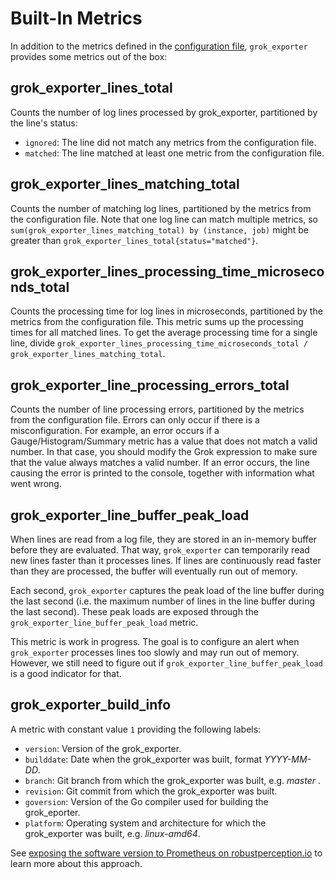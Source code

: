 Built-In Metrics
================

In addition to the metrics defined in the [configuration file], `grok_exporter` provides some metrics out of the box:

grok_exporter_lines_total
-------------------------

Counts the number of log lines processed by grok_exporter, partitioned by the line's status:

* `ignored`: The line did not match any metrics from the configuration file.
* `matched`: The line matched at least one metric from the configuration file.

grok_exporter_lines_matching_total
----------------------------------

Counts the number of matching log lines, partitioned by the metrics from the configuration file. Note that one log line can match multiple metrics, so `sum(grok_exporter_lines_matching_total) by (instance, job)` might be greater than `grok_exporter_lines_total{status="matched"}`.

grok_exporter_lines_processing_time_microseconds_total
------------------------------------------------------

Counts the processing time for log lines in microseconds, partitioned by the metrics from the configuration file. This metric sums up the processing times for all matched lines. To get the average processing time for a single line, divide `grok_exporter_lines_processing_time_microseconds_total / grok_exporter_lines_matching_total`.

grok_exporter_line_processing_errors_total
------------------------------------------

Counts the number of line processing errors, partitioned by the metrics from the configuration file. Errors can only occur if there is a misconfiguration. For example, an error occurs if a Gauge/Histogram/Summary metric has a value that does not match a valid number. In that case, you should modify the Grok expression to make sure that the value always matches a valid number. If an error occurs, the line causing the error is printed to the console, together with information what went wrong.

grok_exporter_line_buffer_peak_load
-----------------------------------

When lines are read from a log file, they are stored in an in-memory buffer before they are evaluated. That way, `grok_exporter` can temporarily read new lines faster than it processes lines. If lines are continuously read faster than they are processed, the buffer will eventually run out of memory.

Each second, `grok_exporter` captures the peak load of the line buffer during the last second (i.e. the maximum number of lines in the line buffer during the last second). These peak loads are exposed through the `grok_exporter_line_buffer_peak_load` metric.

This metric is work in progress. The goal is to configure an alert when `grok_exporter` processes lines too slowly and may run out of memory. However, we still need to figure out if `grok_exporter_line_buffer_peak_load` is a good indicator for that.

grok_exporter_build_info
------------------------

A metric with constant value `1` providing the following labels:

* `version`: Version of the grok_exporter.
* `builddate`: Date when the grok_exporter was built, format _YYYY-MM-DD_.
* `branch`: Git branch from which the grok_exporter was built, e.g. _master_ .
* `revision`: Git commit from which the grok_exporter was built.
* `goversion`: Version of the Go compiler used for building the grok_eporter.
* `platform`: Operating system and architecture for which the grok_exporter was built, e.g. _linux-amd64_.

See [exposing the software version to Prometheus on robustperception.io] to learn more about this approach.

[configuration file]: CONFIG.md
[exposing the software version to Prometheus on robustperception.io]: http://www.robustperception.io/exposing-the-software-version-to-prometheus/
